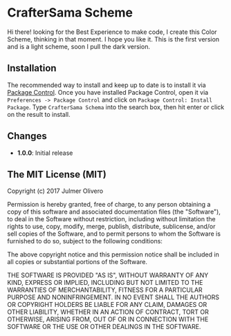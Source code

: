 # CrafterSama Scheme

Hi there! looking for the Best Experience to make code, I create this Color Scheme, thinking in that moment. I hope you like it. This is the first version and is a light scheme, soon I pull the dark version.

## Installation

The recommended way to install and keep up to date is to install it via
[Package Control]. Once you have installed Package Control, open it via
`Preferences -> Package Control` and click on
`Package Control: Install Package`. Type `CrafterSama Schema` into the search
box, then hit enter or click on the result to install.

[Package Control]: https://sublime.wbond.net/installation

## Changes

*  **1.0.0**: Initial release

## The MIT License (MIT)

Copyright (c) 2017 Julmer Olivero

Permission is hereby granted, free of charge, to any person obtaining a copy of
this software and associated documentation files (the "Software"), to deal in
the Software without restriction, including without limitation the rights to
use, copy, modify, merge, publish, distribute, sublicense, and/or sell copies of
the Software, and to permit persons to whom the Software is furnished to do so,
subject to the following conditions:

The above copyright notice and this permission notice shall be included in all
copies or substantial portions of the Software.

THE SOFTWARE IS PROVIDED "AS IS", WITHOUT WARRANTY OF ANY KIND, EXPRESS OR
IMPLIED, INCLUDING BUT NOT LIMITED TO THE WARRANTIES OF MERCHANTABILITY, FITNESS
FOR A PARTICULAR PURPOSE AND NONINFRINGEMENT. IN NO EVENT SHALL THE AUTHORS OR
COPYRIGHT HOLDERS BE LIABLE FOR ANY CLAIM, DAMAGES OR OTHER LIABILITY, WHETHER
IN AN ACTION OF CONTRACT, TORT OR OTHERWISE, ARISING FROM, OUT OF OR IN
CONNECTION WITH THE SOFTWARE OR THE USE OR OTHER DEALINGS IN THE SOFTWARE.
